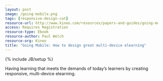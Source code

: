 ```yaml
---
layout: post
image: /going-mobile.png
tags: [responsive-design-cat]
resource-url: http://www.kineo.com/resources/papers-and-guides/going-mobile-guide
access: Requires Registration
resource-type: Ebook
resource-author: Paul Welch
resource-org: Kineo
title: "Going Mobile: How to design great multi-device elearning"
---
```

{% include JB/setup %}

Having learning that meets the demands of today’s learners by creating responsive, multi-device elearning.
